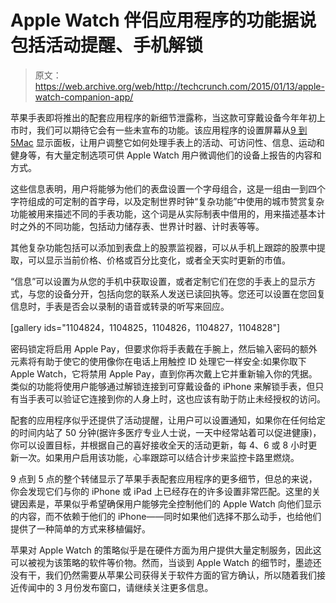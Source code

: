 # Apple Watch 伴侣应用程序的功能据说包括活动提醒、手机解锁 

> 原文：<https://web.archive.org/web/http://techcrunch.com/2015/01/13/apple-watch-companion-app/>

苹果手表即将推出的配套应用程序的新细节泄露称，当这款可穿戴设备今年年初上市时，我们可以期待它会有一些未宣布的功能。该应用程序的设置屏幕从[9 到 5Mac](https://web.archive.org/web/20230130004348/http://9to5mac.com/2015/01/13/apple-watch-iphone-companion-app-revealed-with-new-watch-features-monograms/) 显示面板，让用户调整它如何处理手表上的活动、可访问性、信息、运动和健身等，有大量定制选项可供 Apple Watch 用户微调他们的设备上报告的内容和方式。

这些信息表明，用户将能够为他们的表盘设置一个字母组合，这是一组由一到四个字符组成的可定制的首字母，以及定制世界时钟“复杂功能”中使用的城市赞赏复杂功能被用来描述不同的手表功能，这个词是从实际制表中借用的，用来描述基本计时之外的不同功能，包括动力储存表、世界计时器、计时表等等。

其他复杂功能包括可以添加到表盘上的股票监视器，可以从手机上跟踪的股票中提取，可以显示当前价格、价格或百分比变化，或者全天实时更新的市值。

“信息”可以设置为从您的手机中获取设置，或者定制它们在您的手表上的显示方式，与您的设备分开，包括向您的联系人发送已读回执等。您还可以设置在您回复信息时，手表是否会以录制的语音或转录的听写来回应。

[gallery ids="1104824，1104825，1104826，1104827，1104828"]

密码锁定将启用 Apple Pay，但要求你将手表戴在手腕上，然后输入密码的额外元素将有助于使它的使用像你在电话上用触控 ID 处理它一样安全:如果你取下 Apple Watch，它将禁用 Apple Pay，直到你再次戴上它并重新输入你的凭据。类似的功能将使用户能够通过解锁连接到可穿戴设备的 iPhone 来解锁手表，但只有当手表可以验证它连接到你的人身上时，这也应该有助于防止未经授权的访问。

配套的应用程序似乎还提供了活动提醒，让用户可以设置通知，如果你在任何给定的时间内站了 50 分钟(据许多医疗专业人士说，一天中经常站着可以促进健康)，你可以设置目标，并根据自己的喜好接收全天的活动更新，每 4、6 或 8 小时更新一次。如果用户启用该功能，心率跟踪可以结合计步来监控卡路里燃烧。

9 点到 5 点的整个转储显示了苹果手表配套应用程序的更多细节，但总的来说，你会发现它们与你的 iPhone 或 iPad 上已经存在的许多设置非常匹配。这里的关键因素是，苹果似乎希望确保用户能够完全控制他们的 Apple Watch 向他们显示的内容，而不依赖于他们的 iPhone——同时如果他们选择不那么动手，也给他们提供了一种简单的方式来移植偏好。

苹果对 Apple Watch 的策略似乎是在硬件方面为用户提供大量定制服务，因此这可以被视为该策略的软件等价物。然而，当谈到 Apple Watch 的细节时，墨迹还没有干，我们仍然需要从苹果公司获得关于软件方面的官方确认，所以随着我们接近传闻中的 3 月份发布窗口，请继续关注更多信息。